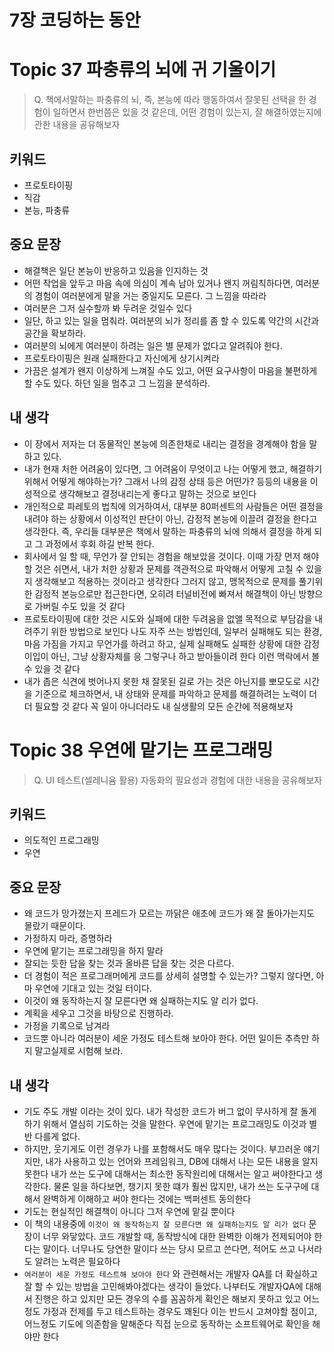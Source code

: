 # 7장 코딩하는 동안

# Topic 37 파충류의 뇌에 귀 기울이기

> Q. 책에서말하는 파충류의 뇌, 즉, 본능에 따라 행동하여서 잘못된 선택을 한 경험이 일하면서 한번쯤은 있을 것 같은데, 어떤 경험이 있는지, 잘 해결하였는지에 관한 내용을 공유해보자
> 

## 키워드

- 프로토타이핑
- 직감
- 본능, 파충류

## 중요 문장

- 해결책은 일단 본능이 반응하고 있음을 인지하는 것
- 어떤 작업을 앞두고 마음 속에 의심이 계속 남아 있거나 왠지 꺼림칙하다면, 여러분의 경험이 여러분에게 말을 거는 중일지도 모른다. 그 느낌을 따라라
- 여러분은 그저 실수할까 봐 두려운 것일수 있다
- 일단, 하고 있는 일을 멈춰라. 여러분의 뇌가 정리를 좀 할 수 있도록 약간의 시간과 공간을 확보하라.
- 여러분의 뇌에게 여러분이 하려는 일은 별 문제가 없다고 알려줘야 한다.
- 프로토타이핑은 원래 실패한다고 자신에게 상기시켜라
- 가끔은 설계가 왠지 이상하게 느껴질 수도 있고, 어떤 요구사항이 마음을 불편하게 할 수도 있다. 하던 일을 멈추고 그 느낌을 분석하라.

## 내 생각

- 이 장에서 저자는 더 동물적인 본능에 의존한채로 내리는 결정을 경계해야 함을 말하고 있다.
- 내가 현재 처한 어려움이 있다면, 그 어려움이 무엇이고 나는 어떻게 했고, 해결하기위해서 어떻게 해야하는가? 그래서 나의 감정 상태 등은 어떤가? 등등의 내용을 이성적으로 생각해보고 결정내리는게 좋다고 말하는 것으로 보인다
- 개인적으로 파레토의 법칙에 의거하여서, 대부분 80퍼센트의 사람들은 어떤 결정을 내려야 하는 상황에서 이성적인 판단이 아닌, 감정적 본능에 이끌려 결정을 한다고 생각한다. 즉, 우리들 대부분은 책에서 말하는 파충류의 뇌에 의해서 결정을 하게 되고 그 과정에서 후회 하길 반복 한다.
- 회사에서 일 할 때, 무언가 잘 안되는 경험을 해보았을 것이다. 이때 가장 먼저 해야할 것은 쉬면서, 내가 처한 상황과 문제를 객관적으로 파악해서 어떻게 고칠 수 있을지 생각해보고 적용하는 것이라고 생각한다 그러지 않고, 맹목적으로 문제를 풀기위한 감정적 본능으로만 접근한다면, 오히려 터널비전에 빠져서 해결책이 아닌 방향으로 가버릴 수도 있을 것 같다
- 프로토타이핑에 대한 것은 시도와 실패에 대한 두려움을 없앨 목적으로 부담감을 내려주기 위한 방법으로 보인다 나도 자주 쓰는 방법인데, 일부러 실패해도 되는 환경, 마음 가짐을 가지고 무언가를 하려고 하고, 실제 실패해도 실패한 상황에 대한 감정이입이 아닌, 그냥 상황자체를 응 그렇구나 하고 받아들이려 한다 이런 맥락에서 볼 수 있을 것 같다
- 내가 좁은 식견에 벗어나지 못한 채 잘못된 길로 가는 것은 아닌지를 뽀모도로 시간을 기준으로 체크하면서, 내 상태와 문제를 파악하고 문제를 해결하려는 노력이 더더 필요할 것 같다 꼭 일이 아니더라도 내 실생활의 모든 순간에 적용해보자



# Topic 38 우연에 맡기는 프로그래밍

> Q. UI 테스트(셀레니윰 활용) 자동화의 필요성과 경험에 대한 내용을 공유해보자
> 

## 키워드

- 의도적인 프로그래밍
- 우연

## 중요 문장

- 왜 코드가 망가졌는지 프레드가 모르는 까닭은 애초에 코드가 왜 잘 돌아가는지도 몰랐기 때문이다.
- 가정하지 마라, 증명하라
- 우연에 맡기는 프로그래밍을 하지 말라
- 잘되는 듯한 답을 찾는 것과 올바른 답을 찾는 것은 다르다.
- 더 경험이 적은 프로그래머에게 코드를 상세히 설명할 수 있는가? 그렇지 않다면, 아마 우연에 기대고 있는 것일 터이다.
- 이것이 왜 동작하는지 잘 모른다면 왜 실패하는지도 알 리가 없다.
- 계획을 세우고 그것을 바탕으로 진행하라.
- 가정을 기록으로 남겨라
- 코드뿐 아니라 여러분이 세운 가정도 테스트해 보아야 한다. 어떤 일이든 추측만 하지 말고실제로 시험해 보라.

## 내 생각

- 기도 주도 개발 이라는 것이 있다. 내가 작성한 코드가 버그 없이 무사하게 잘 돌게 하기 위해서 열심히 기도하는 것을 말한다. 우연에 맡기는 프로그래밍도 이것과 별반 다를게 없다.
- 하지만, 웃기게도 이런 경우가 나를 포함해서도 매우 많다는 것이다. 부끄러운 얘기지만, 내가 사용하고 있는 언어와 프레임워크, DB에 대해서 나는 모든 내용을 알지 못한다 내가 쓰는 도구에 대해서는 최소한 동작원리에 대해서는 알고 써야한다고 생각한다. 물론 일을 하다보면, 챙기지 못한 떄가 훨씬 많지만, 내가 쓰는 도구구에 대해서 완벽하게 이해하고 써야 한다는 것에는 백퍼센트 동의한다
- 기도는 현실적인 해결책이 아니다 그저 우연에 맡길 뿐이다
- 이 책의 내용중에 `이것이 왜 동작하는지 잘 모른다면 왜 실패하는지도 알 리가 없다` 문장이 너무 와닿았다. 코드 개발할 때, 동작방식에 대한 완벽한 이해가 전제되어야 한다는 말이다. 너무나도 당연한 말이다 쓰는 당시 모르고 쓴다면, 적어도 쓰고 나서라도 알려는 노력은 필요하다
- `여러분이 세운 가정도 테스트해 보아야 한다` 와 관련해서는 개발자 QA를 더 확실하고 잘 할 수 있는 방법을 고민해봐야겠다는 생각이 들었다. 나부터도 개발자QA에 대해서 진행은 하고 있지만 모든 경우의 수를 꼼꼼하게 확인은 해보지 못하고 있고 어느정도 가정과 전제를 두고 테스트하는 경우도 꽤된다 이는 반드시 고쳐야할 점이고, 어느정도 기도에 의존함을 말해준다 직접 눈으로 동작하는 소프트웨어로 확인을 해야만 한다